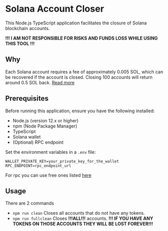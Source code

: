 # Solana Account Closer

This Node.js TypeScript application facilitates the closure of Solana blockchain accounts.

**!!! I AM NOT RESPONSIBLE FOR RISKS AND FUNDS LOSS WHILE USING THIS TOOL !!!**

## Why

Each Solana account requires a fee of approximately 0.005 SOL, which can be recovered if the account is closed. Closing 100 accounts will return around 0.5 SOL back. [Read more](https://solana.com/docs/core/accounts)

## Prerequisites

Before running this application, ensure you have the following installed:

- Node.js (version 12.x or higher)
- npm (Node Package Manager)
- TypeScript
- Solana wallet
- (Optional) RPC endpoint

Set the environment variables in a `.env` file:

```dotenv
WALLET_PRIVATE_KEY=your_private_key_for_the_wallet
RPC_ENDPOINT=rpc_endpoint_url
```
For rpc you can use free ones listed [here](https://solana.com/rpc)

## Usage
There are 2 commands
- ```npm run clean``` Closes all accounts that do not have any tokens.
- ```npm run fullclean``` Closes **!!!ALL!!!** accounts. **!!! IF YOU HAVE ANY TOKENS ON THOSE ACCOUNTS THEY WILL BE LOST FOREVER!!!**

